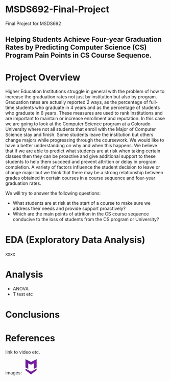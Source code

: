 # MSDS692-Final-Project
Final Project for MSDS692

## Helping Students Achieve Four-year Graduation Rates by Predicting Computer Science (CS) Program Pain Points in CS Course Sequence.

# Project Overview

Higher Education Institutions struggle in general with the problem of how to increase the graduation rates not just by institution but also by program. Graduation rates are actually reported 2 ways, as the percentage of full-time students who graduate in 4 years and as the percentage of students who graduate in 6 years. These measures are used to rank institutions and are important to maintain or increase enrollment and reputation. In this case we are going to look at the Computer Science program at a Colorado University where not all students that enroll with the Major of Computer Science stay and finish. Some students leave the institution but others change majors while progressing through the coursework. 
We would like to have a better understanding on why and when this happens. We believe that if we are able to predict what students are at risk when taking certain classes then they can be proactive and give additional support to these students to help them succeed and prevent attrition or delay in program completion. 
A variety of factors influence the student decision to leave or change major but we think that there may be a strong relationship between grades obtained in certain courses in a course sequence and four-year graduation rates.

We will try to answer the following questions:

*	What students are at risk at the start of a course to make sure we address their needs and provide support proactively?
* Which are the main points of attrition in the CS course sequence conducive to the loss of students from the CS program or University?

# EDA (Exploratory Data Analysis)
xxxx
# Analysis
* ANOVA
* T test etc

# Conclusions

# References 
link to video etc.

images: ![alt text](https://github.com/adam-p/markdown-here/raw/master/src/common/images/icon48.png "Logo Title Text 1")
